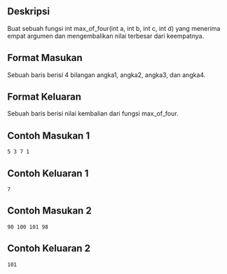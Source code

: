 ## Deskripsi

Buat sebuah fungsi int max_of_four(int a, int b, int c, int d) yang menerima empat argumen dan mengembalikan nilai terbesar dari keempatnya.

## Format Masukan

Sebuah baris berisi 4 bilangan angka1, angka2, angka3, dan angka4.

## Format Keluaran

Sebuah baris berisi nilai kembalian dari fungsi max_of_four.

## Contoh Masukan 1

```
5 3 7 1
```

## Contoh Keluaran 1

```
7
```

## Contoh Masukan 2

```
90 100 101 98
```

## Contoh Keluaran 2

```
101
```
